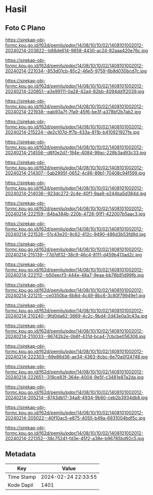 # Hasil

## Foto C Plano

https://sirekap-obj-formc.kpu.go.id/f62d/pemilu/pdpr/14/08/10/10/02/1408101002012-20240214-203822--b88de614-9858-4430-ac24-82aaa420e76c.jpg

https://sirekap-obj-formc.kpu.go.id/f62d/pemilu/pdpr/14/08/10/10/02/1408101002012-20240214-221034--853d01cb-85c2-46e5-9759-6b8d030bcd7c.jpg

https://sirekap-obj-formc.kpu.go.id/f62d/pemilu/pdpr/14/08/10/10/02/1408101002012-20240214-220851--a3e99111-0a28-42a4-82bb-4094dd1f2039.jpg

https://sirekap-obj-formc.kpu.go.id/f62d/pemilu/pdpr/14/08/10/10/02/1408101002012-20240214-221938--eab93a7f-7fa9-45f6-be3f-a378bf2b7ab2.jpg

https://sirekap-obj-formc.kpu.go.id/f62d/pemilu/pdpr/14/08/10/10/02/1408101002012-20240214-215224--de2c107d-ff7b-433a-811b-b410921927fe.jpg

https://sirekap-obj-formc.kpu.go.id/f62d/pemilu/pdpr/14/08/10/10/02/1408101002012-20240214-214556--d8f0e2d7-194e-4084-99ac-228b3ad93c33.jpg

https://sirekap-obj-formc.kpu.go.id/f62d/pemilu/pdpr/14/08/10/10/02/1408101002012-20240214-214307--5ab2995f-0652-4c86-89b1-70408c94f599.jpg

https://sirekap-obj-formc.kpu.go.id/f62d/pemilu/pdpr/14/08/10/10/02/1408101002012-20240214-214036--923dc272-2c4e-40f1-9aa9-e244ba5d384d.jpg

https://sirekap-obj-formc.kpu.go.id/f62d/pemilu/pdpr/14/08/10/10/02/1408101002012-20240214-222159--84ba384b-220b-4726-91f1-422007b5aac3.jpg

https://sirekap-obj-formc.kpu.go.id/f62d/pemilu/pdpr/14/08/10/10/02/1408101002012-20240214-221526--51c43e20-9c62-412c-9490-486d3b53fd9d.jpg

https://sirekap-obj-formc.kpu.go.id/f62d/pemilu/pdpr/14/08/10/10/02/1408101002012-20240214-215139--77d7df32-38c9-46c4-8111-d459b413ad2c.jpg

https://sirekap-obj-formc.kpu.go.id/f62d/pemilu/pdpr/14/08/10/10/02/1408101002012-20240214-222112--b50eecf3-444e-48a7-9eaa-bb76b81d99fb.jpg

https://sirekap-obj-formc.kpu.go.id/f62d/pemilu/pdpr/14/08/10/10/02/1408101002012-20240214-221215--ce0350ba-6b8d-4c49-8bc6-3c80f79949e1.jpg

https://sirekap-obj-formc.kpu.go.id/f62d/pemilu/pdpr/14/08/10/10/02/1408101002012-20240214-210240--9fd0da62-3669-4c2c-9bd4-2d43e0a3c43a.jpg

https://sirekap-obj-formc.kpu.go.id/f62d/pemilu/pdpr/14/08/10/10/02/1408101002012-20240214-210033--96742b2e-0b6f-431d-bca4-7cbcbe056306.jpg

https://sirekap-obj-formc.kpu.go.id/f62d/pemilu/pdpr/14/08/10/10/02/1408101002012-20240214-222303--69e86d36-ae34-4363-8cbc-6e70a0f24748.jpg

https://sirekap-obj-formc.kpu.go.id/f62d/pemilu/pdpr/14/08/10/10/02/1408101002012-20240214-222651--319ce83f-364e-4004-9e5f-c3481e87a2da.jpg

https://sirekap-obj-formc.kpu.go.id/f62d/pemilu/pdpr/14/08/10/10/02/1408101002012-20240214-205214--8743db17-34a8-4934-9b60-ceb2b3934db8.jpg

https://sirekap-obj-formc.kpu.go.id/f62d/pemilu/pdpr/14/08/10/10/02/1408101002012-20240214-205022--40f10ac5-e875-4055-b49a-6931004bdf5c.jpg

https://sirekap-obj-formc.kpu.go.id/f62d/pemilu/pdpr/14/08/10/10/02/1408101002012-20240214-221352--38c75241-fd3e-45f2-a38e-b96785bd92c5.jpg


## Metadata

| Key        | Value               |
| ---------- | ------------------- |
| Time Stamp | 2024-02-24 22:33:55 |
| Kode Dapil | 1401                |



